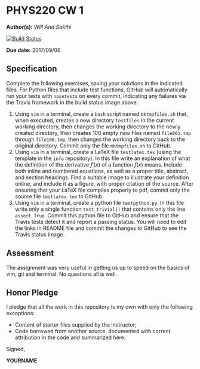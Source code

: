 # PHYS220 CW 1

**Author(s):** _Will And Sakthi_

[![Build Status](https://travis-ci.org/chapman-phys220-2016f/cw-01-saktill.svg?branch=master)](https://travis-ci.org/chapman-phys220-2016f/cw-01-saktill)

**Due date:** 2017/09/06

## Specification

Complete the following exercises, saving your solutions in the indicated files. For Python files that include test functions, GitHub will automatically run your tests with ```nosetests``` on every commit, indicating any failures via the Travis framework in the build status image above.

1. Using ```vim``` in a terminal, create a ```bash``` script named ```mktmpfiles.sh``` that, when executed, creates a new directory ```testfiles``` in the current working directory, then changes the working directory to the newly created directory, then creates 100 empty new files named ```file001.tmp``` through ```file100.tmp```, then changes the working directory back to the original directory. Commit only the file ```mktmpfiles.sh``` to GitHub.
1. Using ```vim``` in a terminal, create a LaTeX file ```testlatex.tex``` (using the template in the ```info``` repository). In this file write an explanation of what the definition of the derivative $f'(x)$ of a function $f(x)$ means.  Include both inline and numbered equations, as well as a proper title, abstract, and section headings. Find a suitable image to illustrate your definition online, and include it as a figure, with proper citation of the source. After ensuring that your LaTeX file compiles properly to pdf, commit only the source file ```testlatex.tex``` to GitHub.
1. Using ```vim``` in  a terminal, create a python file ```testpython.py```. In this file write only a single function ```test_trivial()``` that contains only the line ```assert True```. Commit this python file to GitHub and ensure that the Travis tests detect it and report a passing status. You will need to edit the links in README file and commit the changes to GitHub to see the Travis status image.

## Assessment

The assignment was very useful in getting us up to speed on the basics of vim, git and terminal. No questions all is well.

## Honor Pledge

I pledge that all the work in this repository is my own with only the following exceptions:

* Content of starter files supplied by the instructor;
* Code borrowed from another source, documented with correct attribution in the code and summarized here.

Signed,

**YOURNAME**
